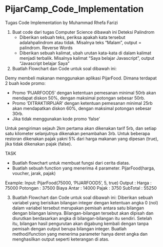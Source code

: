# PijarCamp_Code_Implementation
Tugas Code Implementation by Muhammad Rhefa Farizi
1. Buat code dari tugas Computer Science dibawah ini
   Deteksi Palindrom
    - Diberikan sebuah teks, periksa apakah kata tersebut adalahpalindrom atau tidak. Misalnya teks “Malam”, output = palindrom.
   Reverse Words
    - Diberikan sebuah kalimat, ubah urutan kata-kata di dalam kalimat menjadi terbalik. Misalnya kalimat “Saya belajar Javascript”, output “Javascript belajar Saya”
2. Buatlah Flowchart dan Code untuk soal dibawah ini:

Demy membeli makanan menggunakan aplikasi PijarFood.
Dimana terdapat 2 buah kode promo:
- Promo ‘PIJARFOOD5’ dengan ketentuan pemesanan minimal 50rb akan mendapat diskon 50%, dengan maksimal potongan sebesar 50rb.
- Promo ‘DITRAKTIRPIJAR’ dengan ketentuan pemesanan minimal 25rb akan mendapatkan diskon 60%, dengan maksimal potongan sebesar 30rb.
- Jika tidak menggunakan kode promo ‘false’

Untuk pengiriman sejauh 2km pertama akan dikenakan tarif 5rb, dan setiap satu kilometer selanjutnya dikenakan penambahan 3rb. Untuk beberapa restoran dikenakan pajak yakni 5% dari harga makanan yang dipesan (true), jika tidak dikenakan pajak (false).

TASK
- Buatlah flowchart untuk membuat fungsi dari cerita diatas.
- Buatlah sebuah function yang menerima 4 parameter. PijarFood(harga, voucher, jarak, pajak)

Example:
Input: PijarFood(75000, ‘PIJARFOOD5’, 5, true)
Output :
Harga : 75000
Potongan : 37500
Biaya Antar : 14000
Pajak : 3750
SubTotal : 55250

3. Buatlah Flowchart dan Code untuk soal dibawah ini:
Diberikan sebuah variabel yang berisikan bilangan integer dengan ketentuan angka 0 (nol) dalam variabel tersebut merupakan pemisah antara satu bilangan dengan bilangan lainnya. Bilangan-bilangan tersebut akan dipisah dan diurutkan berdasarkan angka di bilangan-bilangan itu sendiri. Setelah itu, bilangan hasil pengurutan akan digabung kembali dengan tanpa pemisah dengan output berupa bilangan integer. Buatlah method/function yang menerima parameter hanya deret angka dan menghasilkan output seperti keterangan di atas.
